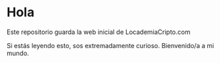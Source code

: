 # Hola

Este repositorio guarda la web inicial de LocademiaCripto.com

Si estás leyendo esto, sos extremadamente curioso. Bienvenido/a a mi mundo.
